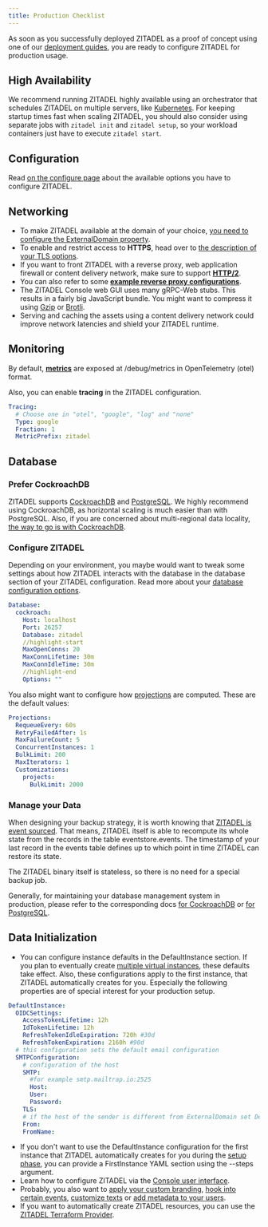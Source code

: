 ```yaml
---
title: Production Checklist
---
```


As soon as you successfully deployed ZITADEL as a proof of concept using one of our [deployment guides](/guides/deploy/overview),
you are ready to configure ZITADEL for production usage.

## High Availability

We recommend running ZITADEL highly available using an orchestrator that schedules ZITADEL on multiple servers, like [Kubernetes](/guides/deploy/kubernetes). For keeping startup times fast when scaling ZITADEL, you should also consider using separate jobs with `zitadel init` and `zitadel setup`, so your workload containers just have to execute `zitadel start`.

## Configuration

Read [on the configure page](/guides/manage/self-hosted/configure) about the available options you have to configure ZITADEL.

## Networking

- To make ZITADEL available at the domain of your choice, [you need to configure the ExternalDomain property](/guides/manage/self-hosted/custom-domain).
- To enable and restrict access to **HTTPS**, head over to [the description of your TLS options](/guides/manage/self-hosted/tls_modes).
- If you want to front ZITADEL with a reverse proxy, web application firewall or content delivery network, make sure to support **[HTTP/2](/guides/manage/self-hosted/http2)**.
- You can also refer to some **[example reverse proxy configurations](/guides/manage/self-hosted/reverseproxy/reverse_proxy)**.
- The ZITADEL Console web GUI uses many gRPC-Web stubs. This results in a fairly big JavaScript bundle. You might want to compress it using [Gzip](https://www.gnu.org/software/gzip/) or [Brotli](https://github.com/google/brotli).
- Serving and caching the assets using a content delivery network could improve network latencies and shield your ZITADEL runtime.

## Monitoring

By default, [**metrics**](/apis/observability/metrics) are exposed at /debug/metrics in OpenTelemetry (otel) format.

Also, you can enable **tracing** in the ZITADEL configuration.

```yaml
Tracing:
  # Choose one in "otel", "google", "log" and "none"
  Type: google
  Fraction: 1
  MetricPrefix: zitadel
```

## Database

### Prefer CockroachDB

ZITADEL supports [CockroachDB](https://www.cockroachlabs.com/) and [PostgreSQL](https://www.postgresql.org/).
We highly recommend using CockroachDB,
as horizontal scaling is much easier than with PostgreSQL.
Also, if you are concerned about multi-regional data locality,
[the way to go is with CockroachDB](https://www.cockroachlabs.com/docs/stable/multiregion-overview.html).

### Configure ZITADEL

Depending on your environment, you maybe would want to tweak some settings about how ZITADEL interacts with the database in the database section of your ZITADEL configuration. Read more about your [database configuration options](/guides/manage/self-hosted/database).

```yaml
Database:
  cockroach:
    Host: localhost
    Port: 26257
    Database: zitadel
    //highlight-start
    MaxOpenConns: 20
    MaxConnLifetime: 30m
    MaxConnIdleTime: 30m
    //highlight-end
    Options: ""
```

You also might want to configure how [projections](/concepts/eventstore/implementation#projections) are computed. These are the default values:

```yaml
Projections:
  RequeueEvery: 60s
  RetryFailedAfter: 1s
  MaxFailureCount: 5
  ConcurrentInstances: 1
  BulkLimit: 200
  MaxIterators: 1
  Customizations:
    projects:
      BulkLimit: 2000
```

### Manage your Data

When designing your backup strategy,
it is worth knowing that
[ZITADEL is event sourced](/docs/concepts/eventstore/overview).
That means, ZITADEL itself is able to recompute its
whole state from the records in the table eventstore.events.
The timestamp of your last record in the events table
defines up to which point in time ZITADEL can restore its state.

The ZITADEL binary itself is stateless,
so there is no need for a special backup job.

Generally, for maintaining your database management system in production,
please refer to the corresponding docs
[for CockroachDB](https://www.cockroachlabs.com/docs/stable/recommended-production-settings.html)
or [for PostgreSQL](https://www.postgresql.org/docs/current/admin.html).

## Data Initialization

- You can configure instance defaults in the DefaultInstance section.
  If you plan to eventually create [multiple virtual instances](/concepts/structure/instance#multiple-virtual-instances), these defaults take effect.
  Also, these configurations apply to the first instance, that ZITADEL automatically creates for you.
  Especially the following properties are of special interest for your production setup.

```yaml
DefaultInstance:
  OIDCSettings:
    AccessTokenLifetime: 12h
    IdTokenLifetime: 12h
    RefreshTokenIdleExpiration: 720h #30d
    RefreshTokenExpiration: 2160h #90d
  # this configuration sets the default email configuration
  SMTPConfiguration:
    # configuration of the host
    SMTP:
      #for example smtp.mailtrap.io:2525
      Host:
      User:
      Password:
    TLS:
    # if the host of the sender is different from ExternalDomain set DefaultInstance.DomainPolicy.SMTPSenderAddressMatchesInstanceDomain to false
    From:
    FromName:
```

- If you don't want to use the DefaultInstance configuration for the first instance that ZITADEL automatically creates for you during the [setup phase](/guides/manage/self-hosted/configure#database-initialization), you can provide a FirstInstance YAML section using the --steps argument.
- Learn how to configure ZITADEL via the [Console user interface](/guides/manage/console/overview).
- Probably, you also want to [apply your custom branding](/guides/manage/customize/branding), [hook into certain events](/guides/manage/customize/behavior), [customize texts](/guides/manage/customize/texts) or [add metadata to your users](/guides/manage/customize/user-metadata).
- If you want to automatically create ZITADEL resources, you can use the [ZITADEL Terraform Provider](/guides/manage/terraform/basics).
